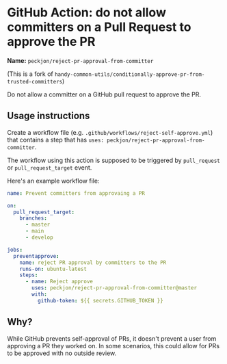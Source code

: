 # GitHub Action: do not allow committers on a Pull Request to approve the PR

**Name:** `peckjon/reject-pr-approval-from-committer`

(This is a fork of `handy-common-utils/conditionally-approve-pr-from-trusted-committers`)

Do not allow a committer on a GitHub pull request to approve the PR.

## Usage instructions

Create a workflow file (e.g. `.github/workflows/reject-self-approve.yml`) that contains a step 
that has `uses: peckjon/reject-pr-approval-from-committer`.

The workflow using this action is supposed to be triggered by `pull_request` or `pull_request_target` event.

Here's an example workflow file:

```yaml
name: Prevent committers from approvaing a PR

on:
  pull_request_target:
    branches:    
      - master
      - main
      - develop

jobs:
  preventapprove:
    name: reject PR approval by committers to the PR
    runs-on: ubuntu-latest
    steps:
      - name: Reject approve
        uses: peckjon/reject-pr-approval-from-committer@master
        with:
          github-token: ${{ secrets.GITHUB_TOKEN }}
```

## Why?

While GitHub prevents self-approval of PRs, it doesn't prevent a user from approving a PR they worked on. In some scenarios, this could allow for PRs to be approved with no outside review.
